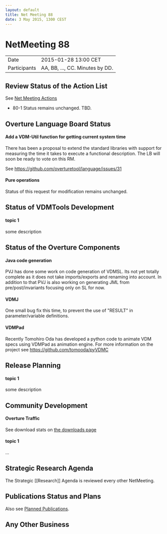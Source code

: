 ```yaml
---
layout: default
title: Net Meeting 88
date: 3 May 2015, 1300 CEST
---
```


<script src="http://code.jquery.com/jquery-1.11.1.min.js">
</script>
<script src="/javascripts/edit.js"></script>
<script>setEditButonNm();</script>

# NetMeeting 88

|||
|---|---|
| Date | 2015-01-28 13:00 CET |
| Participants | AA, BB, ..., CC.  Minutes by DD. |


## Review Status of the Action List

See [Net Meeting Actions](https://github.com/overturetool/overturetool.github.io/issues?utf8=%E2%9C%93&q=is%3Aissue+is%3Aaction+net-meeting)


* 80-1 Status remains unchanged. TBD.


## Overture Language Board Status

#### Add a VDM-Util function for getting current system time

There has been a proposal to extend the standard libraries with support for measuring the time it takes to execute a functional description. The LB will soon be ready to vote on this RM.

See https://github.com/overturetool/language/issues/31

#### Pure operations

Status of this request for modification remains unchanged.


## Status of VDMTools Development

#### topic 1

some description


##  Status of the Overture Components

#### Java code generation

PVJ has done some work on code generation of VDMSL. Its not yet totally complete as it does not take imports/exports and renaming into account. In addition to that PVJ is also working on generating JML from pre/post/invariants focusing only on SL for now.

#### VDMJ

One small bug fix this time, to prevent the use of "RESULT" in parameter/variable definitions.

#### VDMPad

Recently Tomohiro Oda has developed a python code to animate VDM specs using VDMPad as animation engine. For more information on the project see https://github.com/tomooda/pyVDMC 

##  Release Planning

#### topic 1

some description


##  Community Development

#### Overture Traffic

See download stats on [the downloads page](http://overturetool.org/download/)

#### topic 1
...


##  Strategic Research Agenda

The Strategic [[Research]] Agenda is reviewed every other NetMeeting.


##  Publications Status and Plans

Also see [Planned Publications](http://overturetool.org/publications/PlannedPublications.html).


##  Any Other Business

<div id="edit_page_div"></div>
